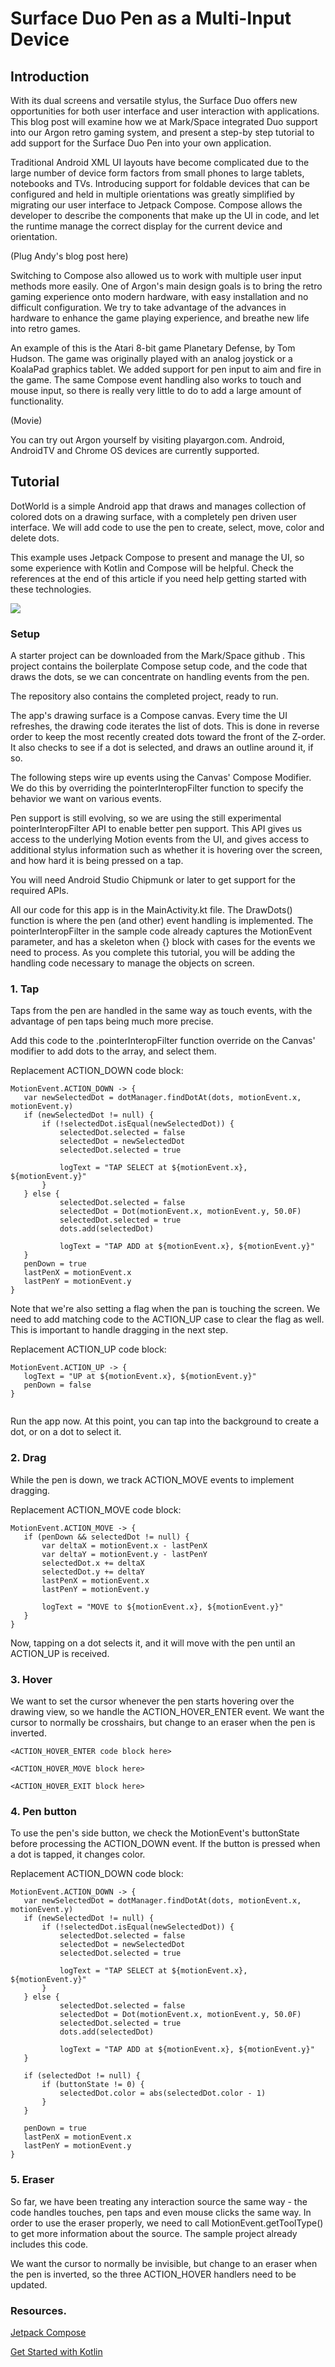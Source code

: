 # Surface Duo Pen as a Multi-Input Device
 
## Introduction
 
With its dual screens and versatile stylus, the Surface Duo offers new opportunities for both user interface and user interaction with applications. This blog post will examine how we at Mark/Space integrated Duo support into our Argon retro gaming system, and present a step-by step tutorial to add support for the Surface Duo Pen into your own application.
 
Traditional Android XML UI layouts have become complicated due to the large number of device form factors from small phones to large tablets, notebooks and TVs. Introducing support for foldable devices that can be configured and held in multiple orientations was greatly simplified by migrating our user interface to Jetpack Compose. Compose allows the developer to describe the components that make up the UI in code, and let the runtime manage the correct display for the current device and orientation.
 
(Plug Andy's blog post here)
 
Switching to Compose also allowed us to work with multiple user input methods more easily. One of Argon's main design goals is to bring the retro gaming experience onto modern hardware, with easy installation and no difficult configuration. We try to take advantage of the advances in hardware to enhance the game playing experience, and breathe new life into retro games.
 
An example of this is the Atari 8-bit game Planetary Defense, by Tom Hudson. The game was originally played with an analog joystick or a KoalaPad graphics tablet. We added support for pen input to aim and fire in the game. The same Compose event handling also works to touch and mouse input, so there is really very little to do to add a large amount of functionality.
 
   (Movie)
 
You can try out Argon yourself by visiting playargon.com. Android, AndroidTV and Chrome OS devices are currently supported.
 
 
## Tutorial
 
DotWorld is a simple Android app that draws and manages collection of colored dots on a drawing surface, with a completely pen driven user interface. We will add code to use the pen to create, select, move, color and delete dots.
 
This example uses Jetpack Compose to present and manage the UI, so some experience with Kotlin and Compose will be helpful. Check the references at the end of this article if you need help getting started with these technologies.
 
![](assets/dot_world_screenshot.png)
 
### Setup
A starter project can be downloaded from the Mark/Space github <URL>. This project contains the boilerplate Compose setup code, and the code that draws the dots, se we can concentrate on handling events from the pen.
 
The repository also contains the completed project, ready to run.
 
The app's drawing surface is a Compose canvas. Every time the UI refreshes, the drawing code iterates the list of dots. This is done in reverse order to keep the most recently created dots toward the front of the Z-order. It also checks to see if a dot is selected, and draws an outline around it, if so.
 
The following steps wire up events using the Canvas' Compose Modifier. We do this by overriding the pointerInteropFilter function to specify the behavior we want on various events.
  
Pen support is still evolving, so we are using the still experimental pointerInteropFilter API to enable better pen support. This API gives us access to the underlying Motion events from the UI, and gives access to additional stylus information such as whether it is hovering over the screen, and how hard it is being pressed on a tap.
 
You will need Android Studio Chipmunk or later to get support for the required APIs.
 
All our code for this app is in the MainActivity.kt file. The DrawDots() function is where the pen (and other) event handling is implemented. The pointerInteropFilter in the sample code already captures the MotionEvent parameter, and has a skeleton when {} block with cases for the events we need to process. As you complete this tutorial, you will be adding the handling code necessary to manage the objects on screen.
 
### 1. Tap
 
Taps from the pen are handled in the same way as touch events, with the advantage of pen taps being much more precise. 
 
Add this code to the .pointerInteropFilter function override on the Canvas' modifier to add dots to the array, and select them.
 
Replacement ACTION_DOWN code block:
 
```
MotionEvent.ACTION_DOWN -> {
   var newSelectedDot = dotManager.findDotAt(dots, motionEvent.x, motionEvent.y)
   if (newSelectedDot != null) {
       if (!selectedDot.isEqual(newSelectedDot)) {
           selectedDot.selected = false
           selectedDot = newSelectedDot
           selectedDot.selected = true
 
           logText = "TAP SELECT at ${motionEvent.x}, ${motionEvent.y}"
       }
   } else {
           selectedDot.selected = false
           selectedDot = Dot(motionEvent.x, motionEvent.y, 50.0F)
           selectedDot.selected = true
           dots.add(selectedDot)
 
           logText = "TAP ADD at ${motionEvent.x}, ${motionEvent.y}"
   }
   penDown = true
   lastPenX = motionEvent.x
   lastPenY = motionEvent.y
}
```
 
Note that we're also setting a flag when the pan is touching the screen. We need to add matching code to the ACTION_UP case to clear the flag as well. This is important to handle dragging in the next step.
 
Replacement ACTION_UP code block:
 
```
MotionEvent.ACTION_UP -> {
   logText = "UP at ${motionEvent.x}, ${motionEvent.y}"
   penDown = false
}
 
```
 
Run the app now. At this point, you can tap into the background to create a dot, or on a dot to select it.
 
### 2. Drag
 
While the pen is down, we track ACTION_MOVE events to implement dragging.
 
Replacement ACTION_MOVE code block:
 
```
MotionEvent.ACTION_MOVE -> {
   if (penDown && selectedDot != null) {
       var deltaX = motionEvent.x - lastPenX
       var deltaY = motionEvent.y - lastPenY
       selectedDot.x += deltaX
       selectedDot.y += deltaY
       lastPenX = motionEvent.x
       lastPenY = motionEvent.y
 
       logText = "MOVE to ${motionEvent.x}, ${motionEvent.y}"
   }
}
```
 
Now, tapping on a dot selects it, and it will move with the pen until an ACTION_UP is received.
 
### 3. Hover
 
We want to set the cursor whenever the pen starts hovering over the drawing view, so we handle the ACTION_HOVER_ENTER event. We want the cursor to normally be crosshairs, but change to an eraser when the pen is inverted.
 
```
<ACTION_HOVER_ENTER code block here>
 
<ACTION_HOVER_MOVE block here>
 
<ACTION_HOVER_EXIT block here>
```
 
### 4. Pen button
 
To use the pen's side button, we check the MotionEvent's buttonState before processing the ACTION_DOWN event. If the button is pressed when a dot is tapped, it changes color.
 
Replacement ACTION_DOWN code block:
```
MotionEvent.ACTION_DOWN -> {
   var newSelectedDot = dotManager.findDotAt(dots, motionEvent.x, motionEvent.y)
   if (newSelectedDot != null) {
       if (!selectedDot.isEqual(newSelectedDot)) {
           selectedDot.selected = false
           selectedDot = newSelectedDot
           selectedDot.selected = true
 
           logText = "TAP SELECT at ${motionEvent.x}, ${motionEvent.y}"
       }
   } else {
           selectedDot.selected = false
           selectedDot = Dot(motionEvent.x, motionEvent.y, 50.0F)
           selectedDot.selected = true
           dots.add(selectedDot)
 
           logText = "TAP ADD at ${motionEvent.x}, ${motionEvent.y}"
   }
 
   if (selectedDot != null) {
       if (buttonState != 0) {
           selectedDot.color = abs(selectedDot.color - 1)
       }
   }
 
   penDown = true
   lastPenX = motionEvent.x
   lastPenY = motionEvent.y
}
```
 
### 5. Eraser
 
So far, we have been treating any interaction source the same way - the code handles touches, pen taps and even mouse clicks the same way. In order to use the eraser properly, we need to call MotionEvent.getToolType() to get more information about the source. The sample project already includes this code.
 
We want the cursor to normally be invisible, but change to an eraser when the pen is inverted, so the three ACTION_HOVER handlers need to be updated.
 
 
### Resources.
 
[Jetpack Compose](https://developer.android.com/jetpack/compose)
 
[Get Started with Kotlin](https://kotlinlang.org/docs/getting-started.html)
 

